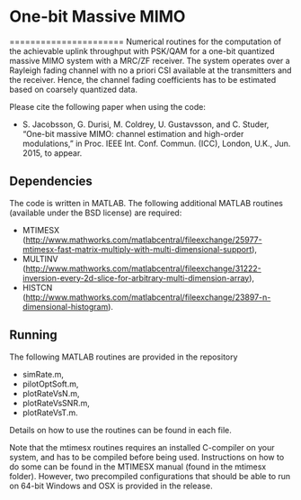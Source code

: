 # One-bit Massive MIMO  
======================
Numerical routines for the computation of the achievable uplink throughput with PSK/QAM for a one-bit quantized massive MIMO system with a MRC/ZF receiver. The system operates over a Rayleigh fading channel with no a priori CSI available at the transmitters and the receiver. Hence, the channel fading coefficients has to be estimated based on coarsely quantized data.

Please cite the following paper when using the code:
  * S. Jacobsson, G. Durisi, M. Coldrey, U. Gustavsson, and C. Studer, “One-bit massive MIMO: channel estimation and high-order modulations,” in Proc. IEEE Int. Conf. Commun. (ICC), London, U.K., Jun. 2015, to appear.

Dependencies
------------
The code is written in MATLAB. The following additional MATLAB routines (available under the BSD license) are required:

 * MTIMESX (http://www.mathworks.com/matlabcentral/fileexchange/25977-mtimesx-fast-matrix-multiply-with-multi-dimensional-support),
 * MULTINV (http://www.mathworks.com/matlabcentral/fileexchange/31222-inversion-every-2d-slice-for-arbitrary-multi-dimension-array),
 * HISTCN (http://www.mathworks.com/matlabcentral/fileexchange/23897-n-dimensional-histogram).

Running
-------

The following MATLAB routines are provided in the repository

  * simRate.m,
  * pilotOptSoft.m,
  * plotRateVsN.m,
  * plotRateVsSNR.m,
  * plotRateVsT.m.

Details on how to use the routines can be found in each file.

Note that the mtimesx routines requires an installed C-compiler on your system, and has to be compiled before being used. Instructions on how to do some can be found in the MTIMESX manual (found in the mtimesx folder). However, two precompiled configurations that should be able to run on 64-bit Windows and OSX is provided in the release.


